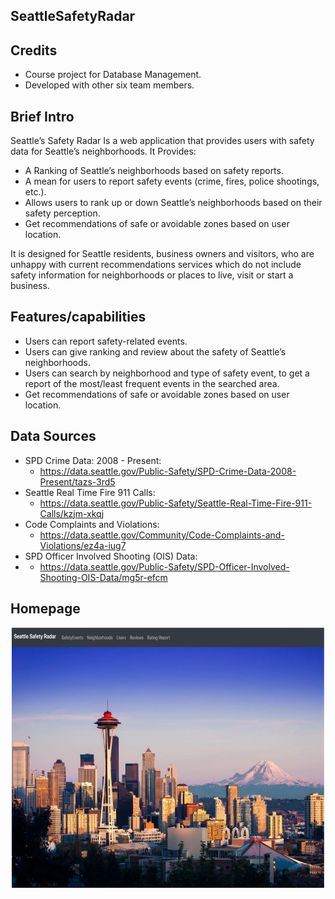  ## SeattleSafetyRadar
 
## Credits
- Course project for Database Management. 
- Developed with other six team members.

## Brief Intro
Seattle’s Safety Radar Is a web application that provides users with safety data for Seattle’s neighborhoods. It Provides:
- A Ranking of Seattle’s neighborhoods based on safety reports.
- A mean for users to report safety events (crime, fires, police shootings, etc.).
- Allows users to rank up or down Seattle’s neighborhoods based on their safety perception.
- Get recommendations of safe or avoidable zones based on user location.

It is designed for Seattle residents, business owners and visitors, who are unhappy with current recommendations services which do not include safety information for neighborhoods or places to live, visit or start a business.

## Features/capabilities
- Users can report safety-related events.
- Users can give ranking and review about the safety of Seattle’s neighborhoods.
- Users can search by neighborhood and type of safety event, to get a report of the most/least frequent events in the searched area.
- Get recommendations of safe or avoidable zones based on user location.

## Data Sources
- SPD Crime Data: 2008 - Present:
  - https://data.seattle.gov/Public-Safety/SPD-Crime-Data-2008-Present/tazs-3rd5
- Seattle Real Time Fire 911 Calls:
  - https://data.seattle.gov/Public-Safety/Seattle-Real-Time-Fire-911-Calls/kzjm-xkqj
- Code Complaints and Violations:
  - https://data.seattle.gov/Community/Code-Complaints-and-Violations/ez4a-iug7
- SPD Officer Involved Shooting (OIS) Data:
-  - https://data.seattle.gov/Public-Safety/SPD-Officer-Involved-Shooting-OIS-Data/mg5r-efcm

## Homepage

<p align="left">
  <img height="420" width="600" src="sc/sc0.png"/>
</p>

